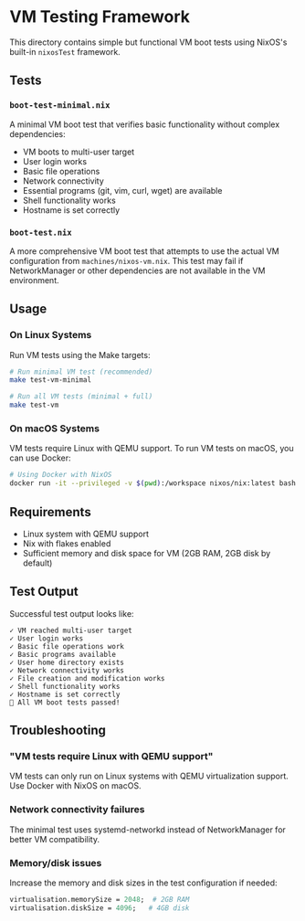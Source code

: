 # VM Testing Framework

This directory contains simple but functional VM boot tests using NixOS's built-in `nixosTest` framework.

## Tests

### `boot-test-minimal.nix`
A minimal VM boot test that verifies basic functionality without complex dependencies:

- VM boots to multi-user target
- User login works
- Basic file operations
- Network connectivity
- Essential programs (git, vim, curl, wget) are available
- Shell functionality works
- Hostname is set correctly

### `boot-test.nix`
A more comprehensive VM boot test that attempts to use the actual VM configuration from `machines/nixos-vm.nix`. This test may fail if NetworkManager or other dependencies are not available in the VM environment.

## Usage

### On Linux Systems

Run VM tests using the Make targets:

```bash
# Run minimal VM test (recommended)
make test-vm-minimal

# Run all VM tests (minimal + full)
make test-vm
```

### On macOS Systems

VM tests require Linux with QEMU support. To run VM tests on macOS, you can use Docker:

```bash
# Using Docker with NixOS
docker run -it --privileged -v $(pwd):/workspace nixos/nix:latest bash -c "cd /workspace && export USER=$(whoami) && make test-vm-minimal"
```

## Requirements

- Linux system with QEMU support
- Nix with flakes enabled
- Sufficient memory and disk space for VM (2GB RAM, 2GB disk by default)

## Test Output

Successful test output looks like:

```
✓ VM reached multi-user target
✓ User login works
✓ Basic file operations work
✓ Basic programs available
✓ User home directory exists
✓ Network connectivity works
✓ File creation and modification works
✓ Shell functionality works
✓ Hostname is set correctly
🎉 All VM boot tests passed!
```

## Troubleshooting

### "VM tests require Linux with QEMU support"
VM tests can only run on Linux systems with QEMU virtualization support. Use Docker with NixOS on macOS.

### Network connectivity failures
The minimal test uses systemd-networkd instead of NetworkManager for better VM compatibility.

### Memory/disk issues
Increase the memory and disk sizes in the test configuration if needed:

```nix
virtualisation.memorySize = 2048;  # 2GB RAM
virtualisation.diskSize = 4096;   # 4GB disk
```